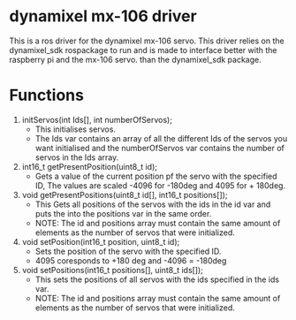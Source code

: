 # dynamixel mx-106 driver
This is a ros driver for the dynamixel mx-106 servo.
This driver relies on the dynamixel_sdk rospackage to run and is made to interface better with the raspberry pi and the mx-106 servo. than the dynamixel_sdk package.

# Functions
1. initServos(int Ids[], int numberOfServos);
    - This initialises servos.
    - The Ids var contains an array of all the different Ids of the servos you want initialised and the numberOfServos var contains the number of servos in the Ids array.
2. int16_t getPresentPosition(uint8_t id);
    - Gets a value of the current position pf the servo with the specified ID, The values are scaled -4096 for -180deg and 4095 for + 180deg.
3. void getPresentPositions(uint8_t id[], int16_t positions[]);
    - This Gets all positions of the servos with the ids in the id var and puts the into the positions var in the same order.
    - NOTE: The id and positions array must contain the same amount of elements as the number of servos that were initialized.
4. void setPosition(int16_t position, uint8_t id);
    - Sets the position of the servo with the specified ID.
    - 4095 coresponds to +180 deg and -4096 = -180deg
5. 
    void setPositions(int16_t positions[], uint8_t ids[]);
    - This sets the positions of all servos with the ids specified in the ids var.
    - NOTE: The id and positions array must contain the same amount of elements as the number of servos that were initialized.
